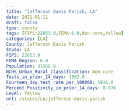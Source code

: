```yaml
---
title: "Jefferson Davis Parish, LA"
date: 2021-01-11
draft: false
type: county
tags: [FIPS:22053.0,FEMA:6.0,Non-core,Yellow]
categories: [LA]
County: Jefferson Davis Parish
State: LA
FIPS: 22053.0
FEMA_Region: 6.0
Population: 31368.0
NCHS_Urban_Rural_Classification: Non-core
Tests_in_prior_14_days: 1862.0
Fourteen_day_test_rate_per_100000: 5936.0
Percent_Positivity_in_prior_14_days: 0.076
Level: Yellow
url: /states/LA/jefferson-davis-parish
---
```



